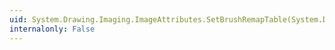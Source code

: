 ```yaml
---
uid: System.Drawing.Imaging.ImageAttributes.SetBrushRemapTable(System.Drawing.Imaging.ColorMap[])
internalonly: False
---
```

